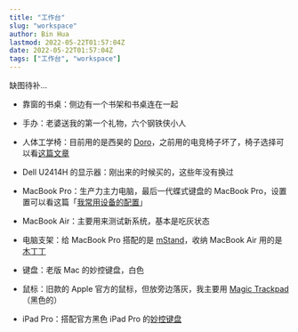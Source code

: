 ```yaml
---
title: "工作台"
slug: "workspace"
author: Bin Hua
lastmod: 2022-05-22T01:57:04Z
date: 2022-05-22T01:57:04Z
tags: ["工作台", "workspace"]
---
```


缺图待补...

- 靠窗的书桌：侧边有一个书架和书桌连在一起

- 手办：老婆送我的第一个礼物，六个钢铁侠小人

- 人体工学椅：目前用的是西昊的 [Doro](https://item.jd.com/100030129224.html)，之前用的电竞椅子坏了，椅子选择可以看[这篇文章](https://tourcoder.com/chair-is-so-important/)

- Dell U2414H 的显示器：刚出来的时候买的，这些年没有换过

- MacBook Pro：生产力主力电脑，最后一代蝶式键盘的 MacBook Pro，设置置可以看这篇「[我常用设备的配置](/the-configuration-on-my-devices)」

- MacBook Air：主要用来测试新系统，基本是吃灰状态

- 电脑支架：给 MacBook Pro 搭配的是 [mStand](https://www.amazon.com/Rain-Design-mStand-Laptop-Patented/dp/B000OOYECC/)，收纳 MacBook Air 用的是[木丁丁](https://item.jd.com/100013873588.html)

- 键盘：老版 Mac 的妙控键盘，白色

- 鼠标：旧款的 Apple 官方的鼠标，但放旁边落灰，我主要用 [Magic Trackpad](https://www.apple.com.cn/shop/product/MMMP3CH/A?fnode=6f530c4bad20c5c1608e157d79a0fad03d118019731b876096a738988091362fb7c07e7a2ba6aba4e9a685cb0931896d0d54c52631b306be1d3668d1ac0148cd6739b57f51cacb0a88c5790597c40e4a7a1aa1f4da595021e8f34298013be5a9c8678aeef422f6e101218d0eb60431f5)（黑色的）

- iPad Pro：搭配官方黑色 iPad Pro 的[妙控键盘](https://www.apple.com.cn/shop/product/MJQJ3CH/A?fnode=c3f08b49616ca5c676332810a69a78fd15783249b39863bd6beeee29d60223e70599a0dc6d4cb2ec630828f6f5bb8ad52a0fe2fbf89fe18085bedf1abab9b041664849920bb14150cf228afb5f3d643aaf4dd67c29e71adf66623615a657a893)
